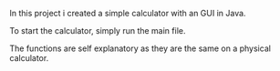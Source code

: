 In this project i created a simple calculator with an GUI in Java.

To start the calculator, simply run the main file.

The functions are self explanatory as they are the same on a physical calculator.

